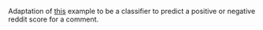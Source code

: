 Adaptation of [this](https://github.com/GoogleCloudPlatform/cloudml-samples/tree/master/reddit_tft) example to be a classifier to predict a positive or negative reddit score for a comment.
